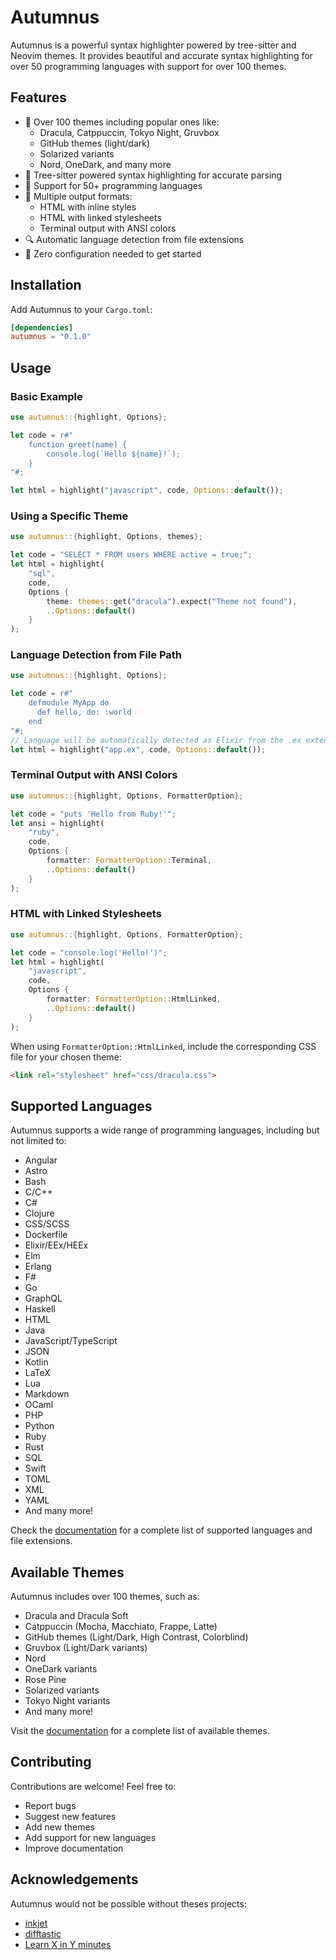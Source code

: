 # Autumnus

Autumnus is a powerful syntax highlighter powered by tree-sitter and Neovim themes. It provides beautiful and accurate syntax highlighting for over 50 programming languages with support for over 100 themes.

## Features

- 🎨 Over 100 themes including popular ones like:
  - Dracula, Catppuccin, Tokyo Night, Gruvbox
  - GitHub themes (light/dark)
  - Solarized variants
  - Nord, OneDark, and many more
- 🌳 Tree-sitter powered syntax highlighting for accurate parsing
- 📝 Support for 50+ programming languages
- 🎯 Multiple output formats:
  - HTML with inline styles
  - HTML with linked stylesheets
  - Terminal output with ANSI colors
- 🔍 Automatic language detection from file extensions
- 🚀 Zero configuration needed to get started

## Installation

Add Autumnus to your `Cargo.toml`:

```toml
[dependencies]
autumnus = "0.1.0"
```

## Usage

### Basic Example

```rust
use autumnus::{highlight, Options};

let code = r#"
    function greet(name) {
        console.log(`Hello ${name}!`);
    }
"#;

let html = highlight("javascript", code, Options::default());
```

### Using a Specific Theme

```rust
use autumnus::{highlight, Options, themes};

let code = "SELECT * FROM users WHERE active = true;";
let html = highlight(
    "sql",
    code,
    Options {
        theme: themes::get("dracula").expect("Theme not found"),
        ..Options::default()
    }
);
```

### Language Detection from File Path

```rust
use autumnus::{highlight, Options};

let code = r#"
    defmodule MyApp do
      def hello, do: :world
    end
"#;
// Language will be automatically detected as Elixir from the .ex extension
let html = highlight("app.ex", code, Options::default());
```

### Terminal Output with ANSI Colors

```rust
use autumnus::{highlight, Options, FormatterOption};

let code = "puts 'Hello from Ruby!'";
let ansi = highlight(
    "ruby",
    code,
    Options {
        formatter: FormatterOption::Terminal,
        ..Options::default()
    }
);
```

### HTML with Linked Stylesheets

```rust
use autumnus::{highlight, Options, FormatterOption};

let code = "console.log('Hello!')";
let html = highlight(
    "javascript",
    code,
    Options {
        formatter: FormatterOption::HtmlLinked,
        ..Options::default()
    }
);
```

When using `FormatterOption::HtmlLinked`, include the corresponding CSS file for your chosen theme:

```html
<link rel="stylesheet" href="css/dracula.css">
```

## Supported Languages

Autumnus supports a wide range of programming languages, including but not limited to:

- Angular
- Astro
- Bash
- C/C++
- C#
- Clojure
- CSS/SCSS
- Dockerfile
- Elixir/EEx/HEEx
- Elm
- Erlang
- F#
- Go
- GraphQL
- Haskell
- HTML
- Java
- JavaScript/TypeScript
- JSON
- Kotlin
- LaTeX
- Lua
- Markdown
- OCaml
- PHP
- Python
- Ruby
- Rust
- SQL
- Swift
- TOML
- XML
- YAML
- And many more!

Check the [documentation](https://docs.rs/autumnus) for a complete list of supported languages and file extensions.

## Available Themes

Autumnus includes over 100 themes, such as:

- Dracula and Dracula Soft
- Catppuccin (Mocha, Macchiato, Frappe, Latte)
- GitHub themes (Light/Dark, High Contrast, Colorblind)
- Gruvbox (Light/Dark variants)
- Nord
- OneDark variants
- Rose Pine
- Solarized variants
- Tokyo Night variants
- And many more!

Visit the [documentation](https://docs.rs/autumnus) for a complete list of available themes.

## Contributing

Contributions are welcome! Feel free to:

- Report bugs
- Suggest new features
- Add new themes
- Add support for new languages
- Improve documentation

## Acknowledgements

Autumnus would not be possible without theses projects:

- [inkjet](https://github.com/Colonial-Dev/inkjet)
- [difftastic](https://github.com/Wilfred/difftastic)
- [Learn X in Y minutes](https://github.com/adambard/learnxinyminutes-docs)
